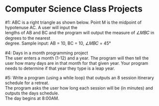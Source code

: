 # Computer Science Class Projects

#1: ABC is a right triangle as shown below. Point M is the midpoint of hypotenuse AC. A user will input the <br>
lengths of AB and BC and the program will output the measure of ∠𝑀𝐵𝐶 in degrees to the nearest <br>
degree. Sample input: AB = 10, BC = 10, ∠𝑀𝐵𝐶 = 45°

#4: Days in a month programming project <br>
The user enters a month (1-12) and a year. The program will then tell the user how many days are 
in that month for that given year. Your program needs to determine if that year they type is a leap year.

#5: Write a program (using a while loop) that outputs an 8 session itinerary schedule for a retreat. <br>
The program asks the user how long each session will be (in minutes) and outputs the days schedule. <br>
The day begins at 8:00AM. 
